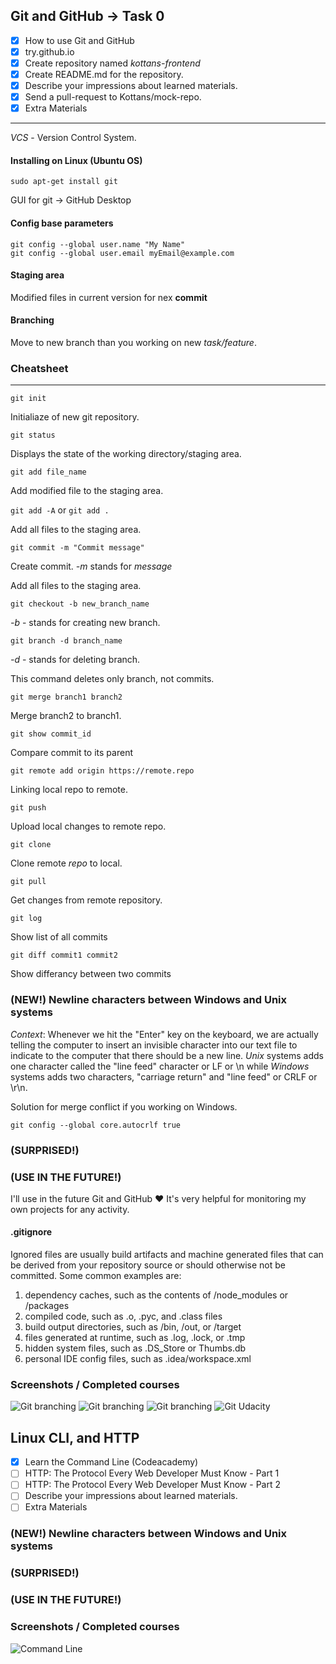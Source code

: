 
## Git and GitHub -> Task 0

- [x] How to use Git and GitHub
- [x] try.github.io
- [x] Create repository named *kottans-frontend*
- [x] Create README.md for the repository.
- [x] Describe your impressions about learned materials.
- [x] Send a pull-request to Kottans/mock-repo.
- [x] Extra Materials

---
*VCS* - Version Control System.

#### Installing on Linux (Ubuntu OS)

`sudo apt-get install git`

GUI for git -> GitHub Desktop

#### Config base parameters

```
git config --global user.name "My Name"
git config --global user.email myEmail@example.com
```
#### Staging area

Modified files in current version for nex **commit**

#### Branching 

Move to new branch than you working on new *task/feature*. 

### Cheatsheet
---
`git init`

Initialiaze of new git repository.

`git status`

Displays the state of the working directory/staging area.

`git add file_name`

Add modified file to the staging area.

`git add -A` or `git add .`

Add all files to the staging area.

`git commit -m "Commit message"` 

Create commit. *-m* stands for *message*

Add all files to the staging area.

` git checkout -b new_branch_name `

*-b* - stands for creating new branch.

` git branch -d branch_name `

*-d* - stands for deleting branch.

This command deletes only branch, not commits.

` git merge branch1 branch2 ` 

Merge branch2 to branch1.

` git show commit_id `

Compare commit to its parent

`git remote add origin https://remote.repo`

Linking local repo to remote.

`git push`

Upload local changes to remote repo.

`git clone`

Clone remote *repo* to local.

`git pull`

Get changes from remote repository.

`git log`

Show list of all commits

`git diff commit1 commit2`

Show differancy between two commits


### (NEW!) Newline characters between Windows and Unix systems

*Context*: Whenever we hit the "Enter" key on the keyboard, we are actually telling the computer to insert an invisible character into our text file to indicate to the computer that there should be a new line. *Unix* systems adds one character called the "line feed" character or LF or \n while *Windows* systems adds two characters, "carriage return" and "line feed" or CRLF or \r\n.

Solution for merge conflict if you working on Windows.

`git config --global core.autocrlf true`

### (SURPRISED!)

### (USE IN THE FUTURE!)

I'll use in the future Git and GitHub :heart: It's very helpful for monitoring my own projects for any activity.

#### .gitignore

Ignored files are usually build artifacts and machine generated files that can be derived from your repository source or should otherwise not be committed. Some common examples are:

1. dependency caches, such as the contents of /node_modules or /packages
2. compiled code, such as .o, .pyc, and .class files
3. build output directories, such as /bin, /out, or /target
4. files generated at runtime, such as .log, .lock, or .tmp
5. hidden system files, such as .DS_Store or Thumbs.db
6. personal IDE config files, such as .idea/workspace.xml

### Screenshots / Completed courses

![Git branching](img/learn_git1.png)
![Git branching](img/learn_git2.png)
![Git branching](img/learn_git3.png)
![Git Udacity](img/git_udacity.png)

## Linux CLI, and HTTP

- [x] Learn the Command Line (Codeacademy)
- [ ] HTTP: The Protocol Every Web Developer Must Know - Part 1
- [ ] HTTP: The Protocol Every Web Developer Must Know - Part 2
- [ ] Describe your impressions about learned materials.
- [ ] Extra Materials

### (NEW!) Newline characters between Windows and Unix systems

### (SURPRISED!)

### (USE IN THE FUTURE!)

### Screenshots / Completed courses

![Command Line](img/CommandLine[Codeacademy].png)